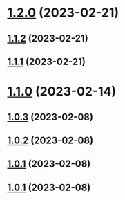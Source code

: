 # [1.2.0](https://github.com/acelectic/tom-tom-manager-react/compare/v1.1.2...v1.2.0) (2023-02-21)

## [1.1.2](https://github.com/acelectic/tom-tom-manager-react/compare/v1.1.1...v1.1.2) (2023-02-21)

## [1.1.1](https://github.com/acelectic/tom-tom-manager-react/compare/v1.1.0...v1.1.1) (2023-02-21)

# [1.1.0](https://github.com/acelectic/tom-tom-manager-react/compare/v1.0.3...v1.1.0) (2023-02-14)

## [1.0.3](https://github.com/acelectic/tom-tom-manager-react/compare/v1.0.2...v1.0.3) (2023-02-08)

## [1.0.2](https://github.com/acelectic/tom-tom-manager-react/compare/v1.0.1...v1.0.2) (2023-02-08)

## [1.0.1](https://github.com/acelectic/tom-tom-manager-react/compare/v1.0.0...v1.0.1) (2023-02-08)

## [1.0.1](https://github.com/acelectic/tom-tom-manager-react/compare/v1.0.0...v1.0.1) (2023-02-08)
